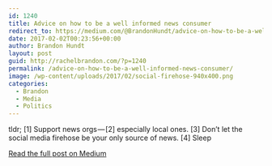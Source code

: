 ```yaml
---
id: 1240
title: Advice on how to be a well informed news consumer
redirect_to: https://medium.com/@BrandonHundt/advice-on-how-to-be-a-well-informed-news-consumer-96eeb55f49d9#.tu8nejhqv
date: 2017-02-02T00:23:56+00:00
author: Brandon Hundt
layout: post
guid: http://rachelbrandon.com/?p=1240
permalink: /advice-on-how-to-be-a-well-informed-news-consumer/
image: /wp-content/uploads/2017/02/social-firehose-940x400.png
categories:
  - Brandon
  - Media
  - Politics
---
```

tldr; [1] Support news orgs — [2] especially local ones. [3] Don’t let the social media firehose be your only source of news. [4] Sleep
<!--more-->

[Read the full post on Medium](https://medium.com/@BrandonHundt/advice-on-how-to-be-a-well-informed-news-consumer-96eeb55f49d9#.tu8nejhqv)
